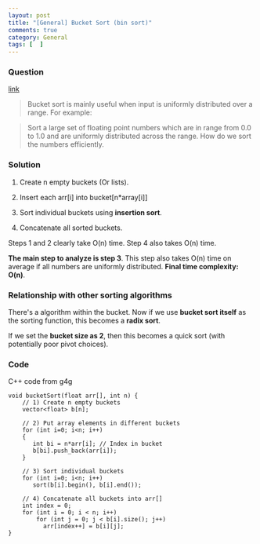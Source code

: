 ```yaml
---
layout: post
title: "[General] Bucket Sort (bin sort)"
comments: true
category: General
tags: [  ]
---
```


### Question 

[link](http://www.geeksforgeeks.org/bucket-sort-2/)

> Bucket sort is mainly useful when input is uniformly distributed over a range. For example: 

> Sort a large set of floating point numbers which are in range from 0.0 to 1.0 and are uniformly distributed across the range. How do we sort the numbers efficiently.

### Solution

1) Create n empty buckets (Or lists).

2) Insert each arr[i] into bucket[n*array[i]]

3) Sort individual buckets using __insertion sort__.

4) Concatenate all sorted buckets.

Steps 1 and 2 clearly take O(n) time. Step 4 also takes O(n) time. 

__The main step to analyze is step 3__. This step also takes O(n) time on average if all numbers are uniformly distributed. __Final time complexity: O(n)__. 

### Relationship with other sorting algorithms

There's a algorithm within the bucket. Now if we use __bucket sort itself__ as the sorting function, this becomes a __radix sort__. 

If we set the __bucket size as 2__, then this becomes a quick sort (with potentially poor pivot choices). 

### Code

C++ code from g4g

    void bucketSort(float arr[], int n) {
        // 1) Create n empty buckets
        vector<float> b[n];

        // 2) Put array elements in different buckets
        for (int i=0; i<n; i++)
        {
           int bi = n*arr[i]; // Index in bucket
           b[bi].push_back(arr[i]);
        }

        // 3) Sort individual buckets
        for (int i=0; i<n; i++)
           sort(b[i].begin(), b[i].end());

        // 4) Concatenate all buckets into arr[]
        int index = 0;
        for (int i = 0; i < n; i++)
            for (int j = 0; j < b[i].size(); j++)
              arr[index++] = b[i][j];
    }
